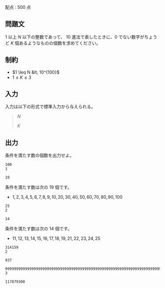 配点 : $500$ 点

## 問題文

$1$ 以上 $N$ 以下の整数であって、 $10$ 進法で表したときに、$0$ でない数字がちょうど $K$ 個あるようなものの個数を求めてください。

## 制約

- $1 \leq N &lt; 10^{100}$
- $1 \leq K \leq 3$

## 入力

入力は以下の形式で標準入力から与えられる。

> $N$
> 
> $K$

## 出力

条件を満たす数の個数を出力せよ。

```input1
100
1
```

```output1
19
```

条件を満たす数は次の $19$ 個です。

- $1,2,3,4,5,6,7,8,9,10,20,30,40,50,60,70,80,90,100$

```input2
25
2
```

```output2
14
```

条件を満たす数は次の $14$ 個です。

- $11,12,13,14,15,16,17,18,19,21,22,23,24,25$

```input3
314159
2
```

```output3
937
```

```input4
9999999999999999999999999999999999999999999999999999999999999999999999999999999999999999999999999999
3
```

```output4
117879300
```